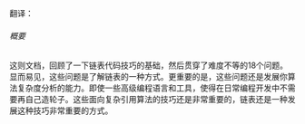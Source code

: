 翻译：

###### 概要

​		这则文档，回顾了一下链表代码技巧的基础，然后贯穿了难度不等的18个问题。显而易见，这些问题是了解链表的一种方式。更重要的是，这些问题还是发展你算法复杂度分析的能力。即使一些高级编程语言和工具，使得在日常编程开发中不需要再自己造轮子。这些面向复杂引用算法的技巧还是非常重要的，链表还是一种发展这种技巧非常重要的方式。